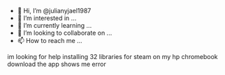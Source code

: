 - 👋 Hi, I’m @julianyjael1987
- 👀 I’m interested in ...
- 🌱 I’m currently learning ...
- 💞️ I’m looking to collaborate on ...
- 📫 How to reach me ...

<!---
julianyjael1987/julianyjael1987 is a ✨ special ✨ repository because its `README.md` (this file) appears on your GitHub profile.
You can click the Preview link to take a look at your changes.
---> im looking for help installing 32 libraries for steam on my hp chromebook download the app shows me error
